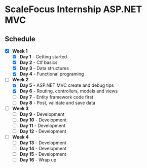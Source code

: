 # ScaleFocus Internship ASP.NET MVC

## Schedule

- [x] **Week 1**
  - [x] **Day 1** - Getting started
  - [x] **Day 2** - C# basics
  - [x] **Day 3** - Data structures
  - [x] **Day 4** - Functional programing
- [ ] **Week 2** 
  - [x] **Day 5** - ASP.NET MVC create and debug tips
  - [x] **Day 6** - Routing, controllers, models and views
  - [ ] **Day 7** - Entity framework code first
  - [ ] **Day 8** - Post, validate and save data
- [ ] **Week 3**
  - [ ] **Day 9** - Development
  - [ ] **Day 10** - Development
  - [ ] **Day 11** - Development
  - [ ] **Day 12** - Development
- [ ] **Week 4**
  - [ ] **Day 13** - Development
  - [ ] **Day 14** - Development
  - [ ] **Day 15** - Development
  - [ ] **Day 16** - Wrap up
